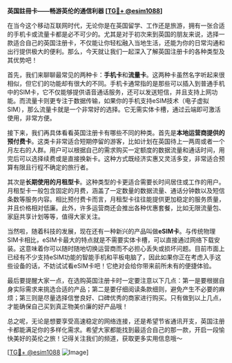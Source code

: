 **英国註冊卡——畅游英伦的通信利器 [[TG💪+ @esim1088](https://t.me/s/esim1088)]**

在当今这个移动互联网时代，无论你是在英国留学、工作还是旅游，拥有一张合适的手机卡或流量卡都是必不可少的。尤其是对于初次来到英国的朋友来说，选择一款适合自己的英国注册卡，不仅能让你轻松融入当地生活，还能为你的日常沟通和出行提供极大的便利。那么，今天就让我们一起深入了解英国注册卡的各种类型及其优势吧！

首先，我们来聊聊最常见的两种卡：**手机卡**和**流量卡**。这两种卡虽然名字听起来很相似，但它们的功能却有很大的不同。手机卡通常指的是那些可以插入到普通手机中的SIM卡，它不仅能够提供语音通话服务，还可以发送短信，并且支持上网功能。而流量卡则更专注于数据传输，如果你的手机支持eSIM技术（电子虚拟SIM），那么流量卡就是一个非常好的选择。它无需实体卡槽，通过云端即可激活使用，非常方便。

接下来，我们再具体看看英国注册卡有哪些不同的种类。首先是**本地运营商提供的预付费卡**。这类卡非常适合短期停留的游客，比如计划在英国待上一两周或者一个月左右的人群。用户可以根据自己的需求购买一定额度的数据流量和通话时间，用完后可以选择续费或是直接换新卡。这种方式既经济实惠又灵活多变，非常适合预算有限且行程不确定的旅行者。

其次是**长期使用的月租型卡**。这种类型的卡更适合需要长时间居住或工作的用户。月租型卡一般包含固定的月费，涵盖了一定数量的数据流量、通话分钟数以及短信条数等服务内容。相比预付费卡而言，月租型卡往往能提供更加稳定的服务质量，并且价格相对低廉。此外，许多运营商还会推出各种优惠套餐，比如无限流量包、家庭共享计划等等，值得大家关注。

当然啦，随着科技的发展，现在还有一种新兴的产品叫做**eSIM卡**。与传统物理SIM卡相比，eSIM卡最大的特点就是不需要实体卡槽，可以直接通过网络下载安装。这意味着你可以随时随地切换运营商而不必担心丢失或损坏问题。目前市面上已经有不少支持eSIM功能的智能手机和平板电脑了，因此如果你正在考虑入手这些设备的话，不妨试试看eSIM卡吧！它绝对会给你带来前所未有的便捷体验。

最后要提醒大家一点，在选购英国注册卡时一定要注意以下几点：第一是要根据自身实际需求来挑选合适的产品；第二是要仔细阅读条款细则，避免产生不必要的麻烦；第三则是尽量选择信誉良好、口碑优秀的商家进行购买。只有做到以上几点，才能确保自己买到真正物美价廉的好产品哦！

总之呢，无论是想要享受高速稳定的网络连接，还是希望节省通讯开支，英国注册卡都能满足你的多样化需求。希望大家都能找到最适合自己的那一款，开启一段愉快美好的英伦之旅！记得关注我们的频道，获取更多实用信息哦～

[[TG💪+ @esim1088](https://t.me/s/esim1088) ![Image](https://i.postimg.cc/4NQfJmqS/Snipaste-2025-05-13-00-14-12.png)]